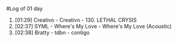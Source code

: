 #Log of 01 day

1. [01:29] Creativo - Creativo - 130. LETHAL CRYSIS
1. [02:37] SYML - Where's My Love - Where's My Love (Acoustic)
1. [02:38] Bratty - tdbn - contigo

